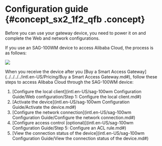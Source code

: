 # Configuration guide {#concept_sx2_1f2_qfb .concept}

Before you can use your gateway device, you need to power it on and complete the Web and network configurations.

If you use an SAG-100WM device to access Alibaba Cloud, the process is as follows:

![](images/21207_en-US_source.jpg)

When you receive the device after you [Buy a Smart Access Gateway](../../../../intl.en-US/Pricing/Buy a Smart Access Gateway.md#), follow these steps to access Alibaba Cloud through the SAG-100WM device:

1.  [Configure the local client](intl.en-US/sag-100wm Configuration Guide/Web configuration/Step 1: Configure the local client.md#)
2.  [Activate the device](intl.en-US/sag-100wm Configuration Guide/Activate the device.md#)
3.  [Configure the network connection](intl.en-US/sag-100wm Configuration Guide/Configure the network connection.md#)
4.  [Configure access control \(optional\)](intl.en-US/sag-100wm Configuration Guide/Step 5: Configure an ACL rule.md#)
5.  [View the connection status of the device](intl.en-US/sag-100wm Configuration Guide/View the connection status of the device.md#)

